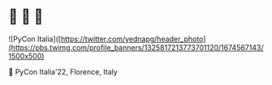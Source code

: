 # 🎒 🚴 🌿

![PyCon Italia]([https://twitter.com/yednapg/header_photo](https://pbs.twimg.com/profile_banners/1325817213773701120/1674567143/1500x500)

📸 PyCon Italia'22, Florence, Italy

<!-- <details>
  <summary>📊 <b><i>GitHub Stats</i></b></summary>
  <br>
    <p align="center">
      <img width=40.2% src="https://github-readme-stats.vercel.app/api/top-langs/?username=yednapg&layout=compact">
      <img width=48% src="https://github-readme-streak-stats.herokuapp.com?user=yednapg">
    </p>
</details> -->
